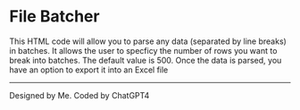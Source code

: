 # File Batcher
This HTML code will allow you to parse any data (separated by line breaks) in batches.
It allows the user to specficy the number of rows you want to break into batches. 
The default value is 500. Once the data is parsed, you have an option to export it into an Excel file

***
Designed by Me. Coded by ChatGPT4
